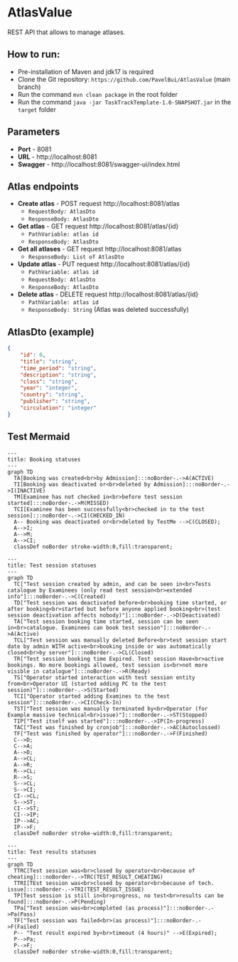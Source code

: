 # AtlasValue

REST API that allows to manage atlases. 

## How to run:
- Pre-installation of Maven and jdk17 is required
- Clone the Git repository: `https://github.com/PavelBui/AtlasValue` (main branch)
- Run the command `mvn clean package` in the root folder
- Run the command `java -jar TaskTrackTemplate-1.0-SNAPSHOT.jar` in the `target` folder

## Parameters
- **Port** - 8081
- **URL** - http://localhost:8081
- **Swagger** - http://localhost:8081/swagger-ui/index.html

## Atlas endpoints
- **Create atlas** - POST request http://localhost:8081/atlas
    - `RequestBody: AtlasDto`
    - `ResponseBody: AtlasDto`
- **Get atlas** - GET request http://localhost:8081/atlas/{id}
    - `PathVariable: atlas id`
    - `ResponseBody: AtlasDto`
- **Get all atlases** - GET request http://localhost:8081/atlas
    - `ResponseBody: List of AtlasDto`
- **Update atlas** - PUT request http://localhost:8081/atlas/{id}
    - `PathVariable: atlas id`
    - `RequestBody: AtlasDto`
    - `ResponseBody: AtlasDto`
- **Delete atlas** - DELETE request http://localhost:8081/atlas/{id}
    - `PathVariable: atlas id`
    - `ResponseBody: String` (Atlas was deleted successfully)

## AtlasDto (example)
```json
{
    "id": 0,
    "title": "string",
    "time_period": "string",
    "description": "string",
    "class": "string",
    "year": "integer",
    "country": "string",
    "publisher": "string",
    "circulation": "integer"
}
```

## Test Mermaid
```mermaid
---
title: Booking statuses
---
graph TD
  TA[Booking was created<br>by Admission]:::noBorder-.->A(ACTIVE)
  TI[Booking was deactivated or<br>deleted by Admission]:::noBorder-.->I(INACTIVE)
  TM[Examinee has not checked in<br>before test session started]:::noBorder-.->M(MISSED)
  TCI[Examinee has been successfully<br>checked in to the test session]:::noBorder-.->CI(CHECKED_IN)
  A-- Booking was deactivated or<br>deleted by TestMe -->C(CLOSED);
  A-->I;
  A-->M;
  A-->CI;
  classDef noBorder stroke-width:0,fill:transparent;
```

```mermaid
---
title: Test session statuses
---
graph TD
  TC["Test session created by admin, and can be seen in<br>Tests catalogue by Examinees (only read test session<br>extended info"]:::noBorder-.->C(Created)
  TD["Test session was deactivated before<br>booking time started, or after booking<br>started but before anyone applied booking<br>(test session deactivation affects nobody)"]:::noBorder-.->D(Deactivated)
  TA["Test session booking time started, session can be seen in<br>catalogue. Examinees can book test session"]:::noBorder-.->A(Active)
  TCL["Test session was manually deleted Before<br>test session start date by admin WITH active<br>booking inside or was automatically closed<br>by server"]:::noBorder-.->CL(Closed)
  TR["Test session booking time Expired. Test session Have<br>active bookings. No more bookings allowed, test session is<br>not more visible in catalogue"]:::noBorder-.->R(Ready)
  TS["Operator started interaction with test session entity from<br>Operator UI (started adding PC to the test session)"]:::noBorder-.->S(Started)
  TCI["Operator started adding Examines to the test session"]:::noBorder-.->CI(Check-In)
  TST["Test session was manually terminated by<br>Operator (for Example massive technical<br>issue)"]:::noBorder-.->ST(Stopped)
  TIP["Test itself was started"]:::noBorder-.->IP(In-progress)
  TAC["Test was finished by cronjob"]:::noBorder-.->AC(Autoclossed)
  TF["Test was finished by operator"]:::noBorder-.->F(Finished)
  C-->D;
  C-->A;
  A-->D;
  A-->CL;
  A-->R;
  R-->CL;
  R-->S;
  S-->CL;
  S-->CI;
  CI-->CL;
  S-->ST;
  CI-->ST;
  CI-->IP;
  IP-->AC;
  IP-->F;
  classDef noBorder stroke-width:0,fill:transparent;
```

```mermaid
---
title: Test results statuses
---
graph TD
  TTRC[Test session was<br>closed by operator<br>because of cheating]:::noBorder-.->TRC(TEST_RESULT_CHEATING)
  TTRI[TEst session was<br>closed by operator<br>because of tech. issue]:::noBorder-.->TRI(TEST_RESULT_ISSUE)
  TP[Test session is still in<br>progress, no test<br>results can be found]:::noBorder-.->P(Pending)
  TPa["Test session was<br>completed (as process)"]:::noBorder-.->Pa(Pass)
  TF["Test session was failed<br>(as process)"]:::noBorder-.->F(Failed)
  P-- "Test result expired by<br>timeout (4 hours)" -->E(Expired);
  P-->Pa;
  P-->F;
  classDef noBorder stroke-width:0,fill:transparent;
```